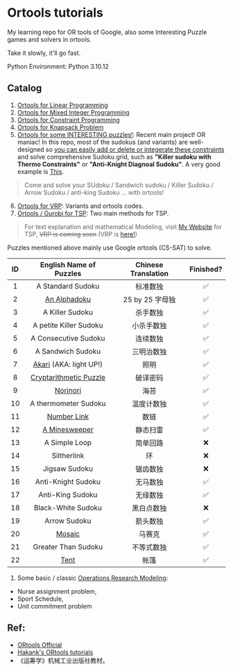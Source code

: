 # Ortools tutorials

My learning repo for OR tools of Google, also some Interesting Puzzle games and solvers in ortools.

Take it slowly, it'll go fast.

Python Environment: Python 3.10.12


## Catalog


1. [Ortools for Linear Programming](./SimpleLP.ipynb)
2. [Ortools for Mixed Integer Programming](./IntegerOpt.ipynb)
3. [Ortools for Constraint Programming](./ConstraintOpt.ipynb)
4. [Ortools for Knapsack Problem](./KnapsackPro.ipynb)
5. [Ortools for some INTERESTING puzzles!](./Puzzles.ipynb): Recent main project! OR maniac! In this repo, most of the sudokus (and variants) are well-designed so <u>you can easily add or delete or integerate these constraints</u> and solve comprehensive Sudoku grid, such as **"Killer sudoku with Thermo Constraints"** or **"Anti-Knight Diagnoal Sudoku"**. A very good example is [This](https://cn.gridpuzzle.com/sudoku-puzzles?page=3). 

> Come and solve your SUdoku / Sandwich sudoku / Killer Sudoku / Arrow Sudoku / anti-king Sudoku ... with ortools!
6. [Ortools for VRP](./CVRP.ipynb): Variants and ortools codes.
7.  [Ortools / Gurobi for TSP](./TSP.ipynb): Two main methods for TSP. 

> For text explanation and mathematical Modeling, visit [My Website](https://smilingwayne.github.io/me/Study/OR/TSP/) for TSP, ~~VRP is coming soon~~ (VRP is [here!](./CVRP.ipynb))

Puzzles mentioned above mainly use Google ortools (CS-SAT) to solve. 

|  ID   | English Name of Puzzles | Chinese Translation | Finished? |
| :---: | :---------------------: | :-----------------: | :-------: |
|   1   |    A Standard Sudoku    |      标准数独       |     ✅     |
|   2   |      [An Alphadoku](./Puzzles/Alphabetoku.ipynb)       |   25 by 25 字母独   |     ✅     |
|   3   |     A Killer Sudoku     |      杀手数独       |     ✅     |
|   4   | A petite Killer Sudoku  |     小杀手数独      |     ✅     |
|   5   |  A Consecutive Sudoku   |      连续数独       |     ✅     |
|   6   |    A Sandwich Sudoku    |     三明治数独      |     ✅     |
|   7   | [Akari](./Puzzles/Akari.ipynb) (AKA: light UP!)  |        照明         |     ✅     |
|   8   | [Cryptarithmetic Puzzle](./Puzzles/Cryptarithmetic.ipynb)  |      破译密码       |     ✅     |
|   9   |        [Norinori](./Puzzles/NoriNori.ipynb)         |        海苔         |     ✅     |
|  10   |  A thermometer Sudoku   |     温度计数独      |     ✅     |
|  11   |       [Number Link](./Puzzles/NumberLink.ipynb)       |        数链         |     ✅     |
|  12   |      [A Minesweeper](./Puzzles/Minesweeper.ipynb)      |      静态扫雷       |     ✅     |
|  13   |      A Simple Loop      |      简单回路       |     ❌     |
|  14   |       Siltherlink       |         环          |     ❌     |
|  15   |      Jigsaw Sudoku      |      锯齿数独       |     ❌     |
|  16   |   Anti-Knight Sudoku    |      无马数独       |     ✅     |
|  17   |    Anti-King Sudoku     |      无缘数独       |     ✅     |
|  18   |   Black-White Sudoku    |     黑白点数独      |     ❌     |
|  19   |      Arrow Sudoku       |      箭头数独       |     ✅     |
|  20   |         [Mosaic](./Puzzles/Mosaic.ipynb)          |         马赛克         |     ✅     |
|  21   |         Greater Than Sudoku          |         不等式数独         |     ✅     |
|  22   |         [Tent](./Puzzles/Tent.ipynb)          |         帐篷         |     ✅     |


1. Some basic / classic [Operations Research Modeling](./modeling/):


- Nurse assignment problem, 
- Sport Schedule, 
- Unit commitment problem


## Ref:

- [ORtools Official](https://developers.google.cn/optimization?hl=zh-cn)
- [Hakank's ORtools tutorials](http://www.hakank.org/google_or_tools/)
- 《运筹学》机械工业出版社教材。